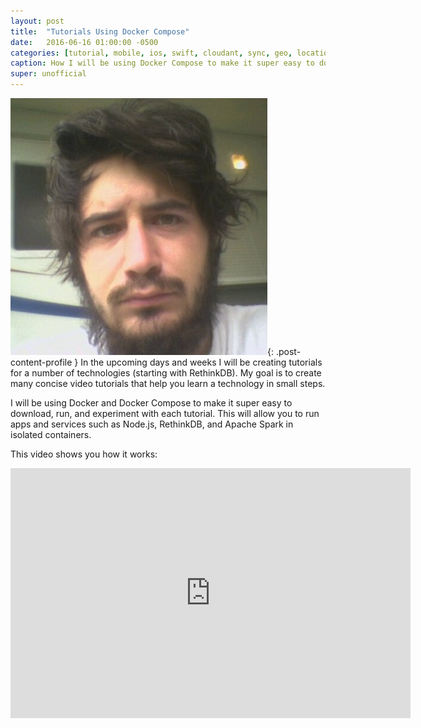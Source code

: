 ```yaml
---
layout: post
title:  "Tutorials Using Docker Compose"
date:   2016-06-16 01:00:00 -0500
categories: [tutorial, mobile, ios, swift, cloudant, sync, geo, location]
caption: How I will be using Docker Compose to make it super easy to download, run, and experiment with tutorials.
super: unofficial
---
```


![Super Unofficial](/img/profile0.jpg){: .post-content-profile } In the upcoming days and weeks
I will be creating tutorials for a number of technologies (starting with RethinkDB). My goal is
to create many concise video tutorials that help you learn a technology in small steps.

I will be using Docker and Docker Compose
to make it super easy to download, run, and experiment with each tutorial. This will allow you 
to run apps and services such as Node.js, RethinkDB, and Apache Spark in isolated containers.

This video shows you how it works:

<iframe width="640" height="400" src="https://www.youtube.com/embed/0yAbOufNvWo" frameborder="0" allowfullscreen></iframe>
